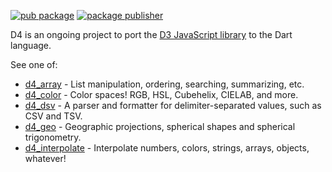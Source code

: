[![pub package](https://img.shields.io/pub/v/d4.svg)](https://pub.dev/packages/d4)
[![package publisher](https://img.shields.io/pub/publisher/d4.svg)](https://pub.dev/packages/d4/publisher)

D4 is an ongoing project to port the
[D3 JavaScript library](https://github.com/d3/d3) to the Dart language.

See one of:

* [d4_array](https://pub.dev/documentation/d4_array/latest/) - List manipulation, ordering, searching, summarizing, etc.
* [d4_color](https://pub.dev/documentation/d4_color/latest/) - Color spaces! RGB, HSL, Cubehelix, CIELAB, and more.
* [d4_dsv](https://pub.dev/documentation/d4_dsv/latest/) - A parser and formatter for delimiter-separated values, such as CSV and TSV.
* [d4_geo](https://pub.dev/documentation/d4_geo/latest/) - Geographic projections, spherical shapes and spherical trigonometry.
* [d4_interpolate](https://pub.dev/documentation/d4_interpolate/latest/) - Interpolate numbers, colors, strings, arrays, objects, whatever!